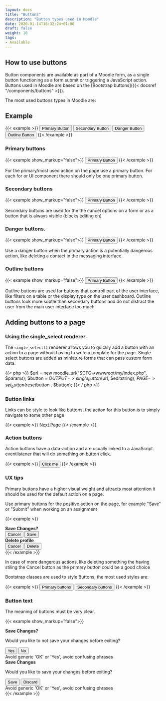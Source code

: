 ```yaml
---
layout: docs
title: "Buttons"
description: "Button types used in Moodle"
date: 2020-01-14T16:32:24+01:00
draft: false
weight: 10
tags:
- Available
---
```



## How to use buttons

Button components are available as part of a Moodle form, as a single button functioning as a form submit or triggering a JavaScript action. Buttons used in Moodle are based on the [Bootstrap buttons]({{< docsref "/components/buttons" >}}).

The most used buttons types in Moodle are:

## Example

{{< example >}}
<button type="button" class="btn btn-primary">Primary Button</button>
<button type="button" class="btn btn-secondary">Secondary Button</button>
<button type="button" class="btn btn-danger">Danger Button</button>
<button type="button" class="btn btn-outline-secondary">Outline Button</button>
{{< /example >}}

### Primary buttons

{{< example show_markup="false">}}
<button type="button" class="btn btn-primary">Primary Button</button>
{{< /example >}}

For the primary/most used action on the page use a primary button.
For each for or UI component there should only be one primary button.

### Secondary buttons

{{< example show_markup="false">}}
<button type="button" class="btn btn-secondary">Primary Button</button>
{{< /example >}}

Secondary buttons are used for the the cancel options on a form or as a button that is always visible (blocks editing on)

### Danger buttons.

{{< example show_markup="false">}}
<button type="button" class="btn btn-danger">Primary Button</button>
{{< /example >}}

Use a danger button when the primary action is a potentially dangerous action, like deleting a contact in the messaging interface.

### Outline buttons

{{< example show_markup="false">}}
<button type="button" class="btn btn-outline-secondary">Primary Button</button>
{{< /example >}}

Outline buttons are used for buttons that controll part of the user interface, like filters on a table or the display type on the user dashboard. Outline buttons look more subtle than secondary buttons and do not distract the user from the main user interface too much.

## Adding buttons to a page

### Using the single_select renderer

The ```single_select()``` renderer allows you to quickly add a button with an action to a page without having to write a template for the page. Single select buttons are added as miniature forms that can pass custom form data.

{{< php >}}
    $url = new moodle_url("$CFG->wwwroot/my/index.php", $params);
    $button = $OUTPUT->single_button($url, $editstring);
    $PAGE->set_button($resetbutton . $button);
{{< / php >}}

### Button links

Links can be style to look like buttons, the action for this button is to simply navigate to some other page

{{< example >}}
<a href="#next" class="btn btn-secondary">Next Page</a>
{{< /example >}}

### Action buttons

Action buttons have a data-action and are usually linked to a JavaScript eventlistener that will do something on button click.

{{< example >}}
<button data-action="show-fun-thing" class="btn btn-secondary">Click me</button>
{{< /example >}}


### UX tips

Primary buttons have a higher visual weight and attracts most attention it should be used for the default action on a page.

Use primary buttons for the positive action on the page, for example "Save" or "Submit" when working on an assignment

{{< example >}}
<div class="row">
	<div class="col-5">
		<div class="card mb-2">
			<div class="card-body">
				<strong>Save Changes?</strong>
				<div class="d-flex">
					<button type="button" class="btn btn-secondary mr-1">Cancel</button>
					<button type="button" class="btn btn-primary mr-1">Save</button>
				</div>
			</div>
		</div>
	</div>
	<div class="col-5">
		<div class="card mb-2">
			<div class="card-body">
				<strong>Delete profile</strong>
				<div class="d-flex">
					<button type="button" class="btn btn-primary mr-1">Cancel</button>
					<button type="button" class="btn btn-secondary">Delete</button>
				</div>
			</div>
		</div>
	</div>
</div>
{{< /example >}}

In case of more dangerous actions, like deleting something the having stiling the Cancel button as the primary button could be a good choice

Bootstrap classes are used to style Buttons, the most used styles are:

{{< example >}}
<button type="button" class="btn btn-primary">Primary buttons</button>
<button type="button" class="btn btn-secondary">Secondary buttons</button>
{{< /example >}}

### Button text

The meaning of buttons must be very clear.

{{< example show_markup="false">}}
<div class="row">
	<div class="col-5">
		<div class="card mb-2">
			<div class="card-body">
				<strong>Save Changes?</strong>
				<p>Would you like to not save your changes before exiting?</p>
				<div class="d-flex">
					<button type="button" class="btn btn-primary mr-1">Yes</button>
					<button type="button" class="btn btn-secondary">No</button>
				</div>
			</div>
		</div>
		<div class="alert alert-warning">Avoid generic 'OK' or 'Yes', avoid confusing phrases</div>
	</div>
	<div class="col-5">
		<div class="card mb-2">
			<div class="card-body">
				<strong>Save Changes</strong>
				<p>Would you like to save your changes before exiting?</p>
				<div class="d-flex">
					<button type="button" class="btn btn-primary mr-1">Save</button>
					<button type="button" class="btn btn-secondary">Discard</button>
				</div>
			</div>
		</div>
		<div class="alert alert-success">Avoid generic 'OK' or 'Yes', avoid confusing phrases</div>
	</div>
</div>
{{< /example >}}
